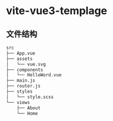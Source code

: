 # vite-vue3-templage

## 文件结构

```bash
src
├── App.vue
├── assets
│   └── vue.svg
├── components
│   └── HelloWord.vue
├── main.js
├── router.js
├── styles
│   └── style.scss
└── views
    ├── About
    └── Home
```
